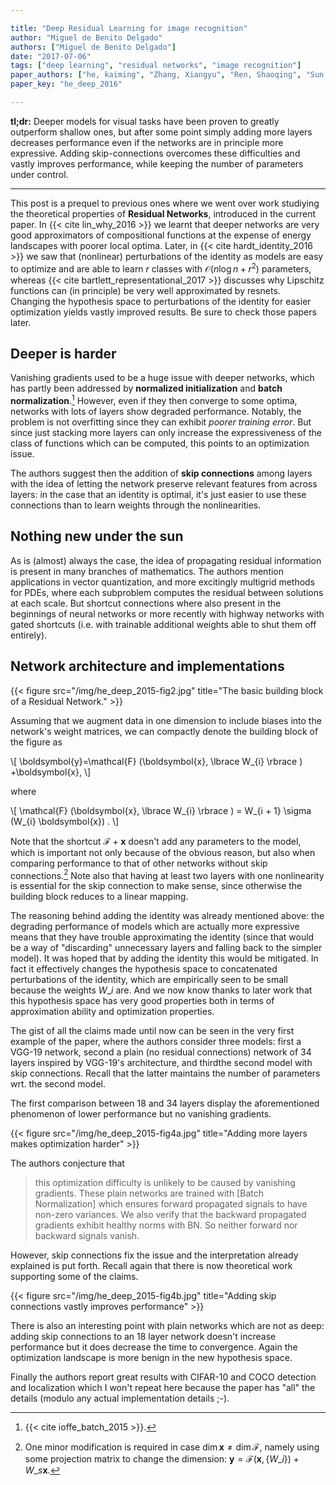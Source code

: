 ```yaml
---

title: "Deep Residual Learning for image recognition"
author: "Miguel de Benito Delgado"
authors: ["Miguel de Benito Delgado"]
date: "2017-07-06"
tags: ["deep learning", "residual networks", "image recognition"]
paper_authors: ["he, kaiming", "Zhang, Xiangyu", "Ren, Shaoqing", "Sun, Jian"]
paper_key: "he_deep_2016"

---
```


**tl;dr:** Deeper models for visual tasks have been proven to greatly 
outperform shallow ones, but after some point simply adding more layers 
decreases performance even if the networks are in principle more expressive. 
Adding skip-connections overcomes these difficulties and vastly improves 
performance, while keeping the number of parameters under control.

---

This post is a prequel to previous ones where we went over work studiying the 
theoretical properties of **Residual Networks**, introduced in the current 
paper. In {{< cite lin_why_2016 >}} we learnt that deeper networks are very 
good approximators of compositional functions at the expense of energy 
landscapes with poorer local optima. Later, in {{< cite hardt_identity_2016 >}} 
we saw that (nonlinear) perturbations of the identity as models are easy to 
optimize and are able to learn $r$ classes with $\mathcal{O} (n \log n + r^2)$ 
parameters, whereas {{< cite bartlett_representational_2017 >}} discusses why 
Lipschitz functions can (in principle) be very well approximated by resnets.  
Changing the hypothesis space to perturbations of the identity for easier 
optimization yields vastly improved results. Be sure to check those papers 
later.

## Deeper is harder

Vanishing gradients used to be a huge issue with deeper networks, which has 
partly been addressed by **normalized initialization** and **batch 
normalization**.[^2] However, even if they then 
converge to some optima, networks with lots of layers show degraded 
performance. Notably, the problem is not overfitting since they can exhibit 
*poorer training error*. But since just stacking more layers can only increase 
the expressiveness of the class of functions which can be computed, this points 
to an optimization issue.

The authors suggest then the addition of **skip connections** among layers 
with the idea of letting the network preserve relevant features from across 
layers: in the case that an identity is optimal, it's just easier to use these 
connections than to learn weights through the nonlinearities.

## Nothing new under the sun

As is (almost) always the case, the idea of propagating residual information 
is present in many branches of mathematics. The authors mention applications in 
vector quantization, and more excitingly multigrid methods for PDEs, where each 
subproblem computes the residual between solutions at each scale. But shortcut 
connections where also present in the beginnings of neural networks or more 
recently with highway networks with gated shortcuts (i.e. with trainable 
additional weights able to shut them off entirely).

## Network architecture and implementations

{{< figure src="/img/he_deep_2015-fig2.jpg"
           title="The basic building block of a Residual Network." >}}

Assuming that we augment data in one dimension to include biases into the 
network's weight matrices, we can compactly denote the building block of the 
figure as

\\[ \boldsymbol{y}=\mathcal{F} (\boldsymbol{x},  \lbrace  W\_{i}  \rbrace ) +\boldsymbol{x}, \\]

where

\\[ \mathcal{F} (\boldsymbol{x},  \lbrace  W\_{i}  \rbrace ) = W\_{i + 1} \sigma (W\_{i}
   \boldsymbol{x}) . \\]

Note that the shortcut $\mathcal{F}+\boldsymbol{x}$ doesn't add any parameters 
to the model, which is important not only because of the obvious reason, but 
also when comparing performance to that of other networks without skip 
connections.[^1] Note also that having at least two layers with one 
nonlinearity is essential for the skip connection to make sense, since 
otherwise the building block reduces to a linear mapping.

The reasoning behind adding the identity was already mentioned above: the 
degrading performance of models which are actually more expressive means that 
they have trouble approximating the identity (since that would be a way of 
"discarding" unnecessary layers and falling back to the simpler model). It 
was hoped that by adding the identity this would be mitigated. In fact it 
effectively changes the hypothesis space to concatenated perturbations of the 
identity, which are empirically seen to be small because the weights $W\_{i}$ 
are. And we now know thanks to later work that this hypothesis space has very 
good properties both in terms of approximation ability and optimization 
properties.

The gist of all the claims made until now can be seen in the very first 
example of the paper, where the authors consider three models: first a VGG-19 
network, second a plain (no residual connections) network of 34 layers inspired 
by VGG-19's architecture, and thirdthe second model with skip connections. 
Recall that the latter maintains the number of parameters wrt. the second 
model.

The first comparison between 18 and 34 layers display the aforementioned 
phenomenon of lower performance but no vanishing gradients.

{{< figure src="/img/he_deep_2015-fig4a.jpg" 
           title="Adding more  layers makes optimization harder" >}}

The authors conjecture that

> this optimization difficulty is unlikely to be caused by vanishing gradients. 
> These plain networks are trained with [Batch Normalization] which 
> ensures forward propagated signals to have non-zero variances. We also verify 
> that the backward propagated gradients exhibit healthy norms with BN. So 
> neither forward nor backward signals vanish.

However, skip connections fix the issue and the interpretation already 
explained is put forth. Recall again that there is now theoretical work 
supporting some of the claims.

{{< figure src="/img/he_deep_2015-fig4b.jpg"
           title="Adding skip connections vastly improves performance" >}}

There is also an interesting point with plain networks which are not as deep: 
adding skip connections to an 18 layer network doesn't increase performance but 
it does decrease the time to convergence. Again the optimization landscape is 
more benign in the new hypothesis space.

Finally the authors report great results with CIFAR-10 and COCO detection and 
localization which I won't repeat here because the paper has "all" the 
details (modulo any actual implementation details ;-).


[^1]: One minor modification is required in case $\dim \boldsymbol{x} \neq \dim \mathcal{F}$, namely using some projection matrix to change the dimension: $\boldsymbol{y}=\mathcal{F} (\boldsymbol{x},  \lbrace  W\_{i}  \rbrace ) + W\_{s} \boldsymbol{x}$.

[^2]: {{< cite ioffe_batch_2015 >}}.

